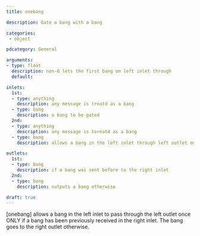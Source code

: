 ```yaml
---
title: onebang

description: Gate a bang with a bang

categories:
 - object

pdcategory: General

arguments:
- type: float
  description: non-0 lets the first bang on left inlet through
  default:

inlets:
  1st:
  - type: anything
    description: any message is treatd as a bang
  - type: bang
    description: a bang to be gated
  2nd:
  - type: anything
    description: any message is toreatd as a bang
  - type: bang
    description: allows a bang in the left inlet through left outlet once

outlets:
  1st:
  - type: bang
    description: if a bang was sent before to the right inlet
  2nd:
  - type: bang
    description: outputs a bang otherwise

draft: true
---
```


[onebang] allows a bang in the left inlet to pass through the left outlet once ONLY if a bang has been previously received in the right inlet. The bang goes to the right outlet otherwise.
